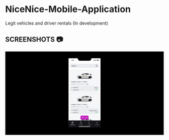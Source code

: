 # NiceNice-Mobile-Application
Legit vehicles and driver rentals (In development)

## SCREENSHOTS 📷
<div align="center">
  <img src="/app2.png">
</div>
